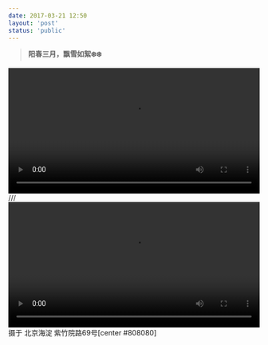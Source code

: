```yaml
---
date: 2017-03-21 12:50
layout: 'post'
status: 'public'
---
```


> **阳春三月，飘雪如絮❄️❄️**

<video width="100%" controls="controls" border=0><source src="https://inz.oss-cn-beijing.aliyuncs.com/Videos/%E8%A7%86%E9%A2%91%E5%89%AA%E8%BE%91/%E6%98%A5%E5%A4%8F%E7%A7%8B%E5%86%AC.mp4"></video>
/// <video width="100%" controls="controls" border=0><source src="https://inz.oss-cn-beijing.aliyuncs.com/Videos/%E6%98%A5%E5%A4%8F%E7%A7%8B%E5%86%AC.mp4"></video>
摄于 北京海淀 紫竹院路69号[center #808080]